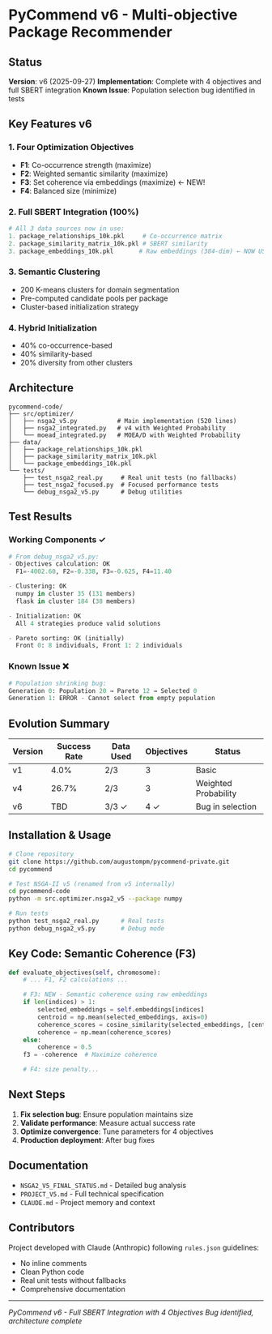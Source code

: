 # PyCommend v6 - Multi-objective Package Recommender

## Status
**Version**: v6 (2025-09-27)
**Implementation**: Complete with 4 objectives and full SBERT integration
**Known Issue**: Population selection bug identified in tests

## Key Features v6

### 1. Four Optimization Objectives
- **F1**: Co-occurrence strength (maximize)
- **F2**: Weighted semantic similarity (maximize)
- **F3**: Set coherence via embeddings (maximize) ← NEW!
- **F4**: Balanced size (minimize)

### 2. Full SBERT Integration (100%)
```python
# All 3 data sources now in use:
1. package_relationships_10k.pkl     # Co-occurrence matrix
2. package_similarity_matrix_10k.pkl # SBERT similarity
3. package_embeddings_10k.pkl       # Raw embeddings (384-dim) ← NOW USED!
```

### 3. Semantic Clustering
- 200 K-means clusters for domain segmentation
- Pre-computed candidate pools per package
- Cluster-based initialization strategy

### 4. Hybrid Initialization
- 40% co-occurrence-based
- 40% similarity-based
- 20% diversity from other clusters

## Architecture

```
pycommend-code/
├── src/optimizer/
│   ├── nsga2_v5.py           # Main implementation (520 lines)
│   ├── nsga2_integrated.py   # v4 with Weighted Probability
│   └── moead_integrated.py   # MOEA/D with Weighted Probability
├── data/
│   ├── package_relationships_10k.pkl
│   ├── package_similarity_matrix_10k.pkl
│   └── package_embeddings_10k.pkl
└── tests/
    ├── test_nsga2_real.py     # Real unit tests (no fallbacks)
    ├── test_nsga2_focused.py  # Focused performance tests
    └── debug_nsga2_v5.py      # Debug utilities
```

## Test Results

### Working Components ✓
```python
# From debug_nsga2_v5.py:
- Objectives calculation: OK
  F1=-4002.60, F2=-0.338, F3=-0.625, F4=11.40

- Clustering: OK
  numpy in cluster 35 (131 members)
  flask in cluster 184 (38 members)

- Initialization: OK
  All 4 strategies produce valid solutions

- Pareto sorting: OK (initially)
  Front 0: 8 individuals, Front 1: 2 individuals
```

### Known Issue ❌
```python
# Population shrinking bug:
Generation 0: Population 20 → Pareto 12 → Selected 0
Generation 1: ERROR - Cannot select from empty population
```

## Evolution Summary

| Version | Success Rate | Data Used | Objectives | Status |
|---------|-------------|-----------|------------|---------|
| v1 | 4.0% | 2/3 | 3 | Basic |
| v4 | 26.7% | 2/3 | 3 | Weighted Probability |
| v6 | TBD | 3/3 ✓ | 4 ✓ | Bug in selection |

## Installation & Usage

```bash
# Clone repository
git clone https://github.com/augustompm/pycommend-private.git
cd pycommend

# Test NSGA-II v5 (renamed from v5 internally)
cd pycommend-code
python -m src.optimizer.nsga2_v5 --package numpy

# Run tests
python test_nsga2_real.py      # Real tests
python debug_nsga2_v5.py       # Debug mode
```

## Key Code: Semantic Coherence (F3)

```python
def evaluate_objectives(self, chromosome):
    # ... F1, F2 calculations ...

    # F3: NEW - Semantic coherence using raw embeddings
    if len(indices) > 1:
        selected_embeddings = self.embeddings[indices]
        centroid = np.mean(selected_embeddings, axis=0)
        coherence_scores = cosine_similarity(selected_embeddings, [centroid])
        coherence = np.mean(coherence_scores)
    else:
        coherence = 0.5
    f3 = -coherence  # Maximize coherence

    # F4: size penalty...
```

## Next Steps

1. **Fix selection bug**: Ensure population maintains size
2. **Validate performance**: Measure actual success rate
3. **Optimize convergence**: Tune parameters for 4 objectives
4. **Production deployment**: After bug fixes

## Documentation

- `NSGA2_V5_FINAL_STATUS.md` - Detailed bug analysis
- `PROJECT_V5.md` - Full technical specification
- `CLAUDE.md` - Project memory and context

## Contributors

Project developed with Claude (Anthropic) following `rules.json` guidelines:
- No inline comments
- Clean Python code
- Real unit tests without fallbacks
- Comprehensive documentation

---
*PyCommend v6 - Full SBERT Integration with 4 Objectives*
*Bug identified, architecture complete*